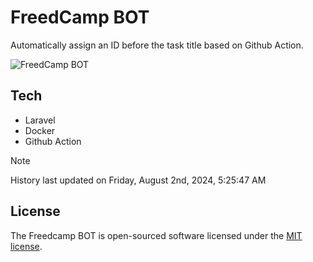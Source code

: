 # FreedCamp BOT

Automatically assign an ID before the task title based on Github Action.

![FreedCamp BOT](https://repository-images.githubusercontent.com/737932867/7d34798b-2680-471c-b089-a78a718d3d6a)

## Tech

- Laravel
- Docker
- Github Action

> [!NOTE]  
> History last updated on Friday, August 2nd, 2024, 5:25:47 AM

## License

The Freedcamp BOT is open-sourced software licensed under the [MIT license](https://opensource.org/licenses/MIT).
